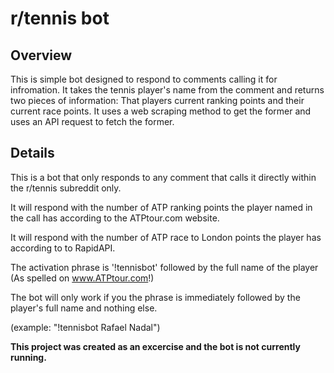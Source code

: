 # r/tennis bot

## Overview
This is  simple bot designed to respond to comments calling it for infromation.
It takes the tennis player's name from the comment and returns two pieces of information: That players current ranking points and their current race points.
It uses a web scraping method to get the former and uses an API request to fetch the former.

## Details
This is a bot that only responds to any comment that calls it directly within the r/tennis subreddit only.

It will respond with the number of ATP ranking points the player named in the call has according to the ATPtour.com website.

It will respond with the number of ATP race to London points the player has according to to RapidAPI.

The activation phrase is '!tennisbot' followed by the full name of the player (As spelled on www.ATPtour.com!)

The bot will only work if you the phrase is immediately followed by the player's full name and nothing else.

(example: "!tennisbot Rafael Nadal")

**This project was created as an excercise and the bot is not currently running.**
